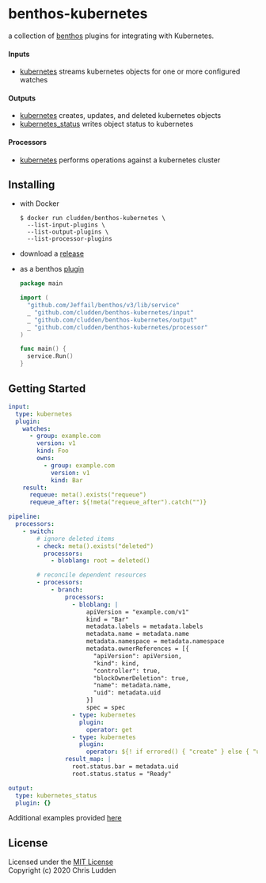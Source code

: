 # benthos-kubernetes

a collection of [benthos](https://github.com/Jeffail/benthos) plugins for integrating with Kubernetes.

#### Inputs

- [kubernetes](./doc/kubernetes_input.md) streams kubernetes objects for one or more configured watches

#### Outputs

- [kubernetes](./doc/kubernetes_output.md) creates, updates, and deleted kubernetes objects
- [kubernetes_status](./doc/kubernetes_status_output.md) writes object status to kubernetes

#### Processors

- [kubernetes](./doc/kubernetes_processor.md) performs operations against a kubernetes cluster

## Installing

- with Docker
  ```shell
  $ docker run cludden/benthos-kubernetes \
    --list-input-plugins \
    --list-output-plugins \
    --list-processor-plugins
  ```
- download a [release](https://github.com/cludden/benthos-kubernetes/releases)
- as a benthos [plugin](./cmd/benthos/main.go)

  ```go
  package main

  import (
    "github.com/Jeffail/benthos/v3/lib/service"
    _ "github.com/cludden/benthos-kubernetes/input"
    _ "github.com/cludden/benthos-kubernetes/output"
    _ "github.com/cludden/benthos-kubernetes/processor"
  )

  func main() {
    service.Run()
  }
  ```

## Getting Started

```yaml
input:
  type: kubernetes
  plugin:
    watches:
      - group: example.com
        version: v1
        kind: Foo
        owns:
          - group: example.com
            version: v1
            kind: Bar
    result:
      requeue: meta().exists("requeue")
      requeue_after: ${!meta("requeue_after").catch("")}

pipeline:
  processors:
    - switch:
        # ignore deleted items
        - check: meta().exists("deleted")
          processors:
            - bloblang: root = deleted()

        # reconcile dependent resources
        - processors:
            - branch:
                processors:
                  - bloblang: |
                      apiVersion = "example.com/v1"
                      kind = "Bar"
                      metadata.labels = metadata.labels
                      metadata.name = metadata.name
                      metadata.namespace = metadata.namespace
                      metadata.ownerReferences = [{
                        "apiVersion": apiVersion,
                        "kind": kind,
                        "controller": true,
                        "blockOwnerDeletion": true,
                        "name": metadata.name,
                        "uid": metadata.uid
                      }]
                      spec = spec
                  - type: kubernetes
                    plugin:
                      operator: get
                  - type: kubernetes
                    plugin:
                      operator: ${! if errored() { "create" } else { "update" } }
                result_map: |
                  root.status.bar = metadata.uid
                  root.status.status = "Ready"

output:
  type: kubernetes_status
  plugin: {}
```

Additional examples provided [here](./example)

## License

Licensed under the [MIT License](LICENSE.md)  
Copyright (c) 2020 Chris Ludden
